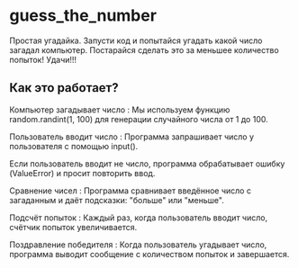 # guess_the_number

Простая угадайка. Запусти код и попытайся угадать какой число загадал компьютер.
Постарайся сделать это за меньшее количество попыток! Удачи!!!

## Как это работает?
Компьютер загадывает число :
Мы используем функцию random.randint(1, 100) для генерации случайного числа от 1 до 100.

Пользователь вводит число :
Программа запрашивает число у пользователя с помощью input().

Если пользователь вводит не число, программа обрабатывает ошибку (ValueError) и просит повторить ввод.

Сравнение чисел :
Программа сравнивает введённое число с загаданным и даёт подсказки: "больше" или "меньше".

Подсчёт попыток :
Каждый раз, когда пользователь вводит число, счётчик попыток увеличивается.

Поздравление победителя :
Когда пользователь угадывает число, программа выводит сообщение с количеством попыток и завершается.

